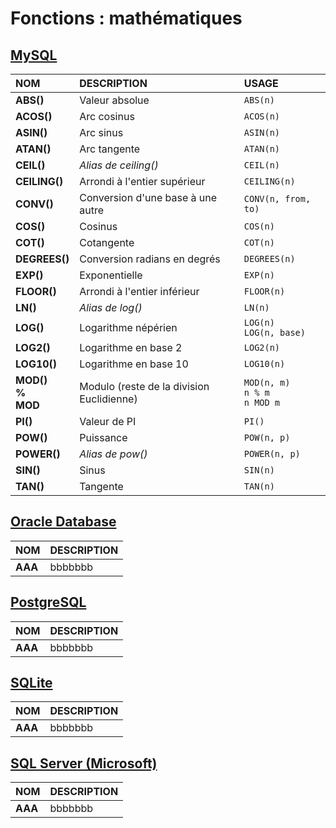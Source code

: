# Fonctions : mathématiques

## [MySQL](https://dev.mysql.com/doc/)

|NOM|DESCRIPTION|USAGE
|:--|:--|:--|
|**ABS()**|Valeur absolue|`ABS(n)`|
|**ACOS()**|Arc cosinus|`ACOS(n)`|
|**ASIN()**|Arc sinus|`ASIN(n)`|
|**ATAN()**|Arc tangente|`ATAN(n)`|
|**CEIL()**|_Alias de ceiling()_|`CEIL(n)`|
|**CEILING()**|Arrondi à l'entier supérieur|`CEILING(n)`|
|**CONV()**|Conversion d'une base à une autre|`CONV(n, from, to)`|
|**COS()**|Cosinus|`COS(n)`|
|**COT()**|Cotangente|`COT(n)`|
|**DEGREES()**|Conversion radians en degrés|`DEGREES(n)`|
|**EXP()**|Exponentielle|`EXP(n)`|
|**FLOOR()**|Arrondi à l'entier inférieur|`FLOOR(n)`|
|**LN()**|_Alias de log()_|`LN(n)`|
|**LOG()**|Logarithme népérien|`LOG(n)`<br>`LOG(n, base)`|
|**LOG2()**|Logarithme en base 2|`LOG2(n)`|
|**LOG10()**|Logarithme en base 10|`LOG10(n)`|
|**MOD()<br>%<br>MOD**|Modulo (reste de la division Euclidienne)|`MOD(n, m)`<br>`n % m`<br>`n MOD m`|
|**PI()**|Valeur de PI|`PI()`|
|**POW()**|Puissance|`POW(n, p)`|
|**POWER()**|_Alias de pow()_|`POWER(n, p)`|
|**SIN()**|Sinus|`SIN(n)`|
|**TAN()**|Tangente|`TAN(n)`|

## [Oracle Database](https://docs.oracle.com/cd/B19306_01/index.htm)

|NOM|DESCRIPTION|
|:--|:--|
|**AAA**|bbbbbbb|

## [PostgreSQL](https://docs.postgresql.fr/)

|NOM|DESCRIPTION|
|:--|:--|
|**AAA**|bbbbbbb|

## [SQLite](https://sqlite.org/docs.html)

|NOM|DESCRIPTION|
|:--|:--|
|**AAA**|bbbbbbb|

## [SQL Server (Microsoft)](https://docs.microsoft.com/fr-fr/sql)

|NOM|DESCRIPTION|
|:--|:--|
|**AAA**|bbbbbbb|
